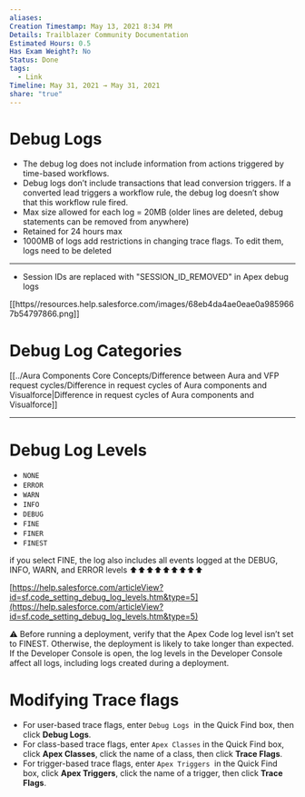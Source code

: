 ```yaml
---
aliases: 
Creation Timestamp: May 13, 2021 8:34 PM
Details: Trailblazer Community Documentation
Estimated Hours: 0.5
Has Exam Weight?: No
Status: Done
tags:
  - Link
Timeline: May 31, 2021 → May 31, 2021
share: "true"
---
```



# Debug Logs
- The debug log does not include information from actions triggered by time-based workflows.
- Debug logs don’t include transactions that lead conversion triggers. If a converted lead triggers a workflow rule, the debug log doesn’t show that this workflow rule fired.
- Max size allowed for each log = 20MB (older lines are deleted, debug statements can be removed from anywhere)
- Retained for 24 hours max
- 1000MB of logs add restrictions in changing trace flags. To edit them, logs need to be deleted

---

- Session IDs are replaced with "SESSION_ID_REMOVED" in Apex debug logs

[[https//resources.help.salesforce.com/images/68eb4da4ae0eae0a9859667b54797866.png]]

# Debug Log Categories

[[../Aura Components Core Concepts/Difference between Aura and VFP request cycles/Difference in request cycles of Aura components and Visualforce|Difference in request cycles of Aura components and Visualforce]]

---

# Debug Log Levels

- `NONE`
- `ERROR`
- `WARN`
- `INFO`
- `DEBUG`
- `FINE`
- `FINER`
- `FINEST`

if you select FINE, the log also includes all events logged at the DEBUG, INFO, WARN, and ERROR levels ⬆️⬆️⬆️⬆️⬆️⬆️⬆️⬆️⬆️

[https://help.salesforce.com/articleView?id=sf.code_setting_debug_log_levels.htm&type=5](https://help.salesforce.com/articleView?id=sf.code_setting_debug_log_levels.htm&type=5)

⚠️  Before running a deployment, verify that the Apex Code log level isn’t set to FINEST. Otherwise, the deployment is likely to take longer than expected. If the Developer Console is open, the log levels in the Developer Console affect all logs, including logs created during a deployment.

# Modifying Trace flags

- For user-based trace flags, enter `Debug Logs`  in the Quick Find box, then click **Debug Logs**.
- For class-based trace flags, enter `Apex Classes` in the Quick Find box, click **Apex Classes**, click the name of a class, then click **Trace Flags**.
- For trigger-based trace flags, enter `Apex Triggers`  in the Quick Find box, click **Apex Triggers**, click the name of a trigger, then click **Trace Flags**.
